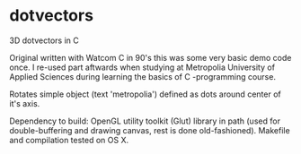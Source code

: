 # dotvectors
3D dotvectors in C

Original written with Watcom C in 90's this was some very basic demo code once. I re-used part aftwards when studying at Metropolia University of Applied Sciences during learning the basics of C -programming course. 

Rotates simple object (text 'metropolia') defined as dots around center of it's axis. 

Dependency to build: OpenGL utility toolkit (Glut) library in path (used for double-buffering and drawing canvas, rest is done old-fashioned). Makefile and compilation tested on OS X.
